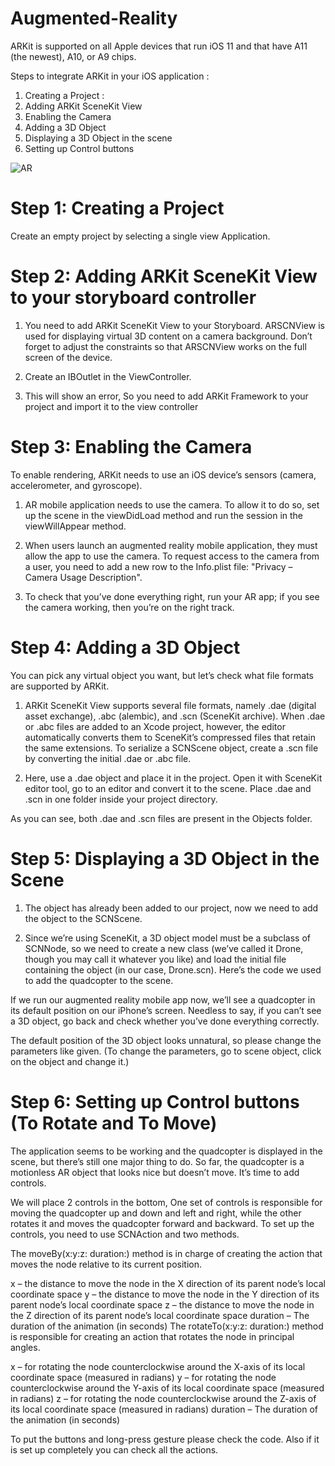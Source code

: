 # Augmented-Reality

ARKit is supported on all Apple devices that run iOS 11 and that have A11 (the newest), A10, or A9 chips.

Steps to integrate ARKit in your iOS application :
1. Creating a Project :
2. Adding ARKit SceneKit View
3. Enabling the Camera
4. Adding a 3D Object
5. Displaying a 3D Object in the scene
6. Setting up Control buttons

![AR](https://github.com/RvAgrawal/Augmented-Reality/blob/master/AR.gif)

# Step 1: Creating a Project
Create an empty project by selecting a single view Application.
 
# Step 2: Adding ARKit SceneKit View to your storyboard controller
1. You need to add ARKit SceneKit View to your Storyboard. ARSCNView is used for displaying virtual 3D content on a camera background. Don’t forget to adjust the constraints so that ARSCNView works on the full screen of the device.

2. Create an IBOutlet in the ViewController.

3. This will show an error, So you need to add ARKit Framework to your project and import it to the view controller

# Step 3: Enabling the Camera
 To enable rendering, ARKit needs to use an iOS device’s sensors (camera, accelerometer, and gyroscope).
1. AR mobile application needs to use the camera. To allow it to do so, set up the scene in the viewDidLoad method and run the session in the viewWillAppear method.

2. When users launch an augmented reality mobile application, they must allow the app to use the camera. To request access to the camera from a user, you need to add a new row to the Info.plist file: "Privacy – Camera Usage Description".

3. To check that you’ve done everything right, run your AR app; if you see the camera working, then you’re on the right track.

# Step 4: Adding a 3D Object
You can pick any virtual object you want, but let’s check what file formats are supported by ARKit.
1. ARKit SceneKit View supports several file formats, namely .dae (digital asset exchange), .abc (alembic), and .scn (SceneKit archive). When .dae or .abc files are added to an Xcode project, however, the editor automatically converts them to SceneKit’s compressed files that retain the same extensions. To serialize a SCNScene object, create a .scn file by converting the initial .dae or .abc file.

2. Here, use a .dae object and place it in the project. Open it with SceneKit editor tool, go to an editor and convert it to the scene. Place .dae and .scn in one folder inside your project directory.

As you can see, both .dae and .scn files are present in the Objects folder.

 

# Step 5: Displaying a 3D Object in the Scene
1. The object has already been added to our project, now we need to add the object to the SCNScene.

2. Since we’re using SceneKit, a 3D object model must be a subclass of SCNNode, so we need to create a new class (we’ve called it Drone, though you may call it whatever you like) and load the initial file containing the object (in our case, Drone.scn). Here’s the code we used to add the quadcopter to the scene.


 If we run our augmented reality mobile app now, we’ll see a quadcopter in its default position on our iPhone’s screen. Needless to say, if you can’t see a 3D object, go back and check whether you’ve done everything correctly.

 The default position of the 3D object looks unnatural, so please change the parameters like given. (To change the parameters, go to scene object, click on the object and change it.)

 
 
# Step 6: Setting up Control buttons (To Rotate and To Move)
The application seems to be working and the quadcopter is displayed in the scene, but there’s still one major thing to do. So far, the quadcopter is a motionless AR object that looks nice but doesn’t move. It’s time to add controls.

We will place 2 controls in the bottom, One set of controls is responsible for moving the quadcopter up and down and left and right, while the other rotates it and moves the quadcopter forward and backward. To set up the controls, you need to use SCNAction and two methods.

The moveBy(x:y:z: duration:) method is in charge of creating the action that moves the node relative to its current position.

x – the distance to move the node in the X direction of its parent node’s local coordinate space
y – the distance to move the node in the Y direction of its parent node’s local coordinate space
z – the distance to move the node in the Z direction of its parent node’s local coordinate space
duration – The duration of the animation (in seconds)
The rotateTo(x:y:z: duration:) method is responsible for creating an action that rotates the node in principal angles.

x – for rotating the node counterclockwise around the X-axis of its local coordinate space (measured in radians)
y – for rotating the node counterclockwise around the Y-axis of its local coordinate space (measured in radians)
z – for rotating the node counterclockwise around the Z-axis of its local coordinate space (measured in radians)
duration – The duration of the animation (in seconds)
  
To put the buttons and long-press gesture please check the code. Also if it is set up completely you can check all the actions.
